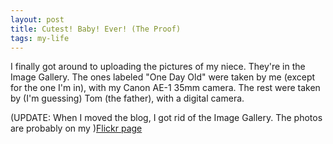 ---layout: posttitle: Cutest! Baby! Ever! (The Proof)tags: my-life---I finally got around to uploading the pictures of my niece.  They're in the Image Gallery.  The ones labeled "One Day Old" were taken by me (except for the one I'm in), with my Canon AE-1 35mm camera.  The rest were taken by (I'm guessing) Tom (the father), with a digital camera.(UPDATE: When I moved the blog, I got rid of the Image Gallery.  The photos are probably on my )[Flickr page](https://www.flickr.com/photos/zamescurran/)